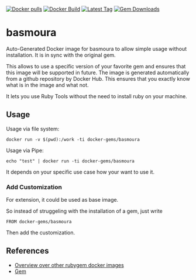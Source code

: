 [![Docker pulls](https://img.shields.io/docker/pulls/rubygem/basmoura.svg)](https://hub.docker.com/r/rubygem/basmoura/)
[![Docker Build](https://img.shields.io/docker/automated/rubygem/basmoura.svg)](https://hub.docker.com/r/rubygem/basmoura/)
[![Latest Tag](https://img.shields.io/github/tag/docker-rubygem/basmoura.svg)](https://hub.docker.com/r/rubygem/basmoura/)
[![Gem Downloads](https://img.shields.io/gem/dt/basmoura.svg)](https://rubygems.org/gems/basmoura/)
# basmoura

Auto-Generated Docker image for basmoura to allow simple usage without installation.
It is in sync with the original gem.

This allows to use a specific version of your favorite gem and ensures that this image will be supported in future.
The image is generated automatically from a github repository by Docker Hub.
This ensures that you exactly know what is in the image and what not.

It lets you use Ruby Tools without the need to install ruby on your machine.

## Usage

Usage via file system:

`docker run -v $(pwd):/work -ti docker-gems/basmoura`

Usage via Pipe:

`echo "test" | docker run -ti docker-gems/basmoura`

It depends on your specific use case how your want to use it.

### Add Customization

For extension, it could be used as base image.

So instead of struggeling with the installation of a gem, just write

`FROM docker-gems/basmoura`

Then add the customization.

## References

 - [Overview over other rubygem docker images](https://github.com/thinkbot/docker-rubygem)
 - [Gem](https://rubygems.org/gems/basmoura/)
